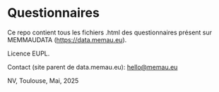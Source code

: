 # Questionnaires

Ce repo contient tous les fichiers .html des questionnaires présent sur MEMMAUDATA (https://data.memau.eu).

Licence EUPL.

Contact (site parent de data.memau.eu):
hello@memau.eu 

NV, Toulouse, Mai, 2025